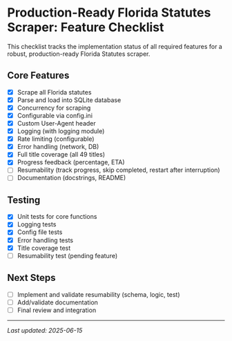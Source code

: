 # Production-Ready Florida Statutes Scraper: Feature Checklist

This checklist tracks the implementation status of all required features for a robust, production-ready Florida Statutes scraper.

## Core Features
- [x] Scrape all Florida statutes
- [x] Parse and load into SQLite database
- [x] Concurrency for scraping
- [x] Configurable via config.ini
- [x] Custom User-Agent header
- [x] Logging (with logging module)
- [x] Rate limiting (configurable)
- [x] Error handling (network, DB)
- [x] Full title coverage (all 49 titles)
- [x] Progress feedback (percentage, ETA)
- [ ] Resumability (track progress, skip completed, restart after interruption)
- [ ] Documentation (docstrings, README)

## Testing
- [x] Unit tests for core functions
- [x] Logging tests
- [x] Config file tests
- [x] Error handling tests
- [x] Title coverage test
- [ ] Resumability test (pending feature)

## Next Steps
- [ ] Implement and validate resumability (schema, logic, test)
- [ ] Add/validate documentation
- [ ] Final review and integration

---
_Last updated: 2025-06-15_

